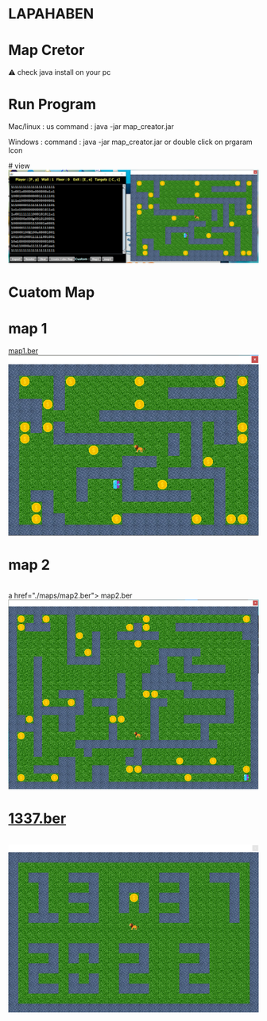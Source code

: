 # LAPAHABEN
# Map Cretor 
⚠  check java install on your pc 
# Run Program 
<p>
Mac/linux : us command : java -jar map_creator.jar 
<p>
Windows : command : java -jar map_creator.jar or double click on prgaram Icon  
</p>
# view 
<img src="./imag/view.png" >

# Cuatom Map 
# map 1 
<a href="./maps/map1.ber">  map1.ber </a>
<br>
<img src="./imag/imgmap1.png" >
<br>
# map 2
<br>
a href="./maps/map2.ber">  map2.ber </a>
<br>
<img src="./imag/imgmap2.png">

# <a href="./maps/1337.ber">  1337.ber </a>
<br>
<img src="./imag/img1337.png">
